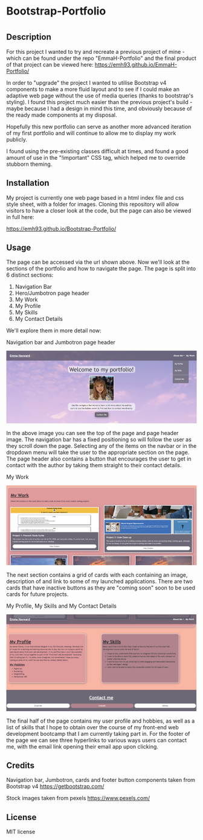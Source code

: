 # Bootstrap-Portfolio
#

## Description

For this project I wanted to try and recreate a previous project of mine - which can be found under the repo "EmmaH-Portfolio" and the final product of that project can be viewed here: https://emh93.github.io/EmmaH-Portfolio/ 

In order to "upgrade" the project I wanted to utilise Bootstrap v4 components to make a more fluid layout and to see if I could make an adaptive web page without the use of media queries (thanks to bootstrap's styling). I found this project much easier than the previous project's build - maybe because I had a design in mind this time, and obviously because of the ready made components at my disposal.

Hopefully this new portfolio can serve as another more advanced iteration of my first portfolio and will continue to allow me to display my work publicly. 

I found using the pre-existing classes difficult at times, and found a good amount of use in the "!important" CSS tag, which helped me to override stubborn theming.


## Installation

My project is currently one web page based in a html index file and css style sheet, with a folder for images. Cloning this repository will allow visitors to have a closer look at the code, but the page can also be viewed in full here:

https://emh93.github.io/Bootstrap-Portfolio/ 

## Usage

The page can be accessed via the url shown above. Now we'll look at the sections of the portfolio and how to navigate the page. The page is split into 6 distinct sections:

1. Navigation Bar
2. Hero/Jumbotron page header
3. My Work
4. My Profile
5. My Skills
6. My Contact Details

We'll explore them in more detail now:

Navigation bar and Jumbotron page header

![Screenshot showing the top of the webpage including the navigation bar and a picture of the page author](./images/Pagesection1.PNG)

In the above image you can see the top of the page and page header image. The navigation bar has a fixed positioning so will follow the user as they scroll down the page. Selecting any of the items on the navbar or in the dropdown menu will take the user to the appropriate section on the page. The page header also contains a button that encourages the user to get in contact with the author by taking them straight to their contact details.

My Work

![Screenshot of the work section of the portfolio, showing 5 cards that contain previews of the work, some descriptive text and a link to the launched application](./images/Pagesection2.PNG)

The next section contains a grid of cards with each containing an image, description of and link to some of my launched applications. There are two cards that have inactive buttons as they are "coming soon" soon to be used cards for future projects.

My Profile, My Skills and My Contact Details

![Screenshot of my about me profile, a list of the skills I hope to obtain from my front end web development course, and links for users to contact me](./images/Pagesection3.PNG)

The final half of the page contains my user profile and hobbies, as well as a list of skills that I hope to obtain over the course of my front-end web development bootcamp that I am currently taking part in. For the footer of the page we can see three hyperlinks to various ways users can contact me, with the email link opening their email app upon clicking.

## Credits

Navigation bar, Jumbotron, cards and footer button components taken from Bootstrap v4 https://getbootstrap.com/ 

Stock images taken from pexels https://www.pexels.com/ 

## License

MIT license